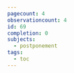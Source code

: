 ```yaml
---
pagecount: 4
observationcount: 4
id: 69
completion: 0
subjects:
  - postponement
tags:
  - toc
---
```


